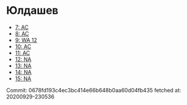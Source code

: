 # Юлдашев
- [7: AC](7.md)
- [8: AC](8.md)
- [9: WA 12](9.md)
- [10: AC](10.md)
- [11: AC](11.md)
- [12: NA](12.md)
- [13: NA](13.md)
- [14: NA](14.md)
- [15: NA](15.md)

Commit: 0678fd193c4ec3bc414e66b648b0aa60d04fb435
 fetched at: 20200929-230536
